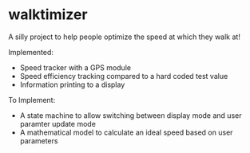 # walktimizer
A silly project to help people optimize the speed at which they walk at!

Implemented:
- Speed tracker with a GPS module
- Speed efficiency tracking compared to a hard coded test value
- Information printing to a display

To Implement:
- A state machine to allow switching between display mode and user paramter update mode
- A mathematical model to calculate an ideal speed based on user parameters
